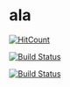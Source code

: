 # ala

[![HitCount](http://hits.dwyl.io/rpfineman/ala.svg)](http://hits.dwyl.io/rpfineman/ala)

[![Build Status](https://travis-ci.org/rpfineman/ala.png?branch=master)](https://travis-ci.org/rpfineman/ala)

[![Build Status](https://travis-ci.org/dwyl/esta.svg?branch=master)](https://travis-ci.org/dwyl/esta)

